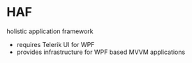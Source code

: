 # HAF
holistic application framework

- requires Telerik UI for WPF
- provides infrastructure for WPF based MVVM applications

